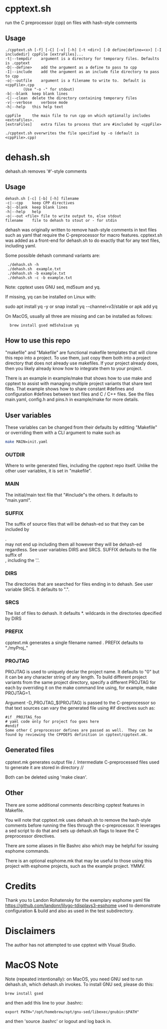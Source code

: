 # cpptext.sh 

run the C preprocessor (cpp) on files with hash-style comments

## Usage
```
./cpptext.sh [-f] [-C] [-v] [-h] [-t <dir>] [-D define|define=<x>] [-I includedir] cppFile [extraFiles]...
-t|--tempdir	argument is a directory for temporary files. Defaults is .cpptext
-D|--define>	add the argument as a define to pass to cpp
-I|--include	add the argument as an include file directory to pass to cpp
-o|--outfile	argument is a filename to write to.  Default is <cppFile>.cpp 
		(Use "-o -" for stdout)
-b|--blank	keep blank lines
-C|--clean	delete the directory containing temporary files
-v|--verbose	verbose mode
-h|--help	this help text

cppFile		the main file to run cpp on which optionally includes <extraFiles>.
[extraFiles]	extra files to process that are #included by <cppFile>

./cpptext.sh overwrites the file specified by -o (default is <cppFile>.cpp)
```

# dehash.sh
dehash.sh removes '#'-style comments

## Usage
```
dehash.sh [-c] [-b] [-h] filename
-c|--cpp	keep CPP directives
-b|--blank	keep blank lines
-h|--help	help
-o|--out <file>	file to write output to, else stdout
filename	file to dehash to stout or - for stdin
```

dehash was originally written to remove hash-style comments in text files
such as yaml that require the C-preprocessor for macro features. cpptext.sh
was added as a front-end for dehash.sh to do exactly that for any text files,
including yaml.

Some possible dehash command variants are:
```
 ./dehash.sh -h
 ./dehash.sh  example.txt
 ./dehash.sh -b example.txt
 ./dehash.sh -c -b example.txt
```
Note: cpptext uses GNU sed, md5sum and yq.

If missing, yq can be installed on Linux with:

  sudo apt install yq -y
    or
  snap install yq --channel=v3/stable
    or
  apk add yq

On MacOS, usually all three are missing and can be installed as follows:
```
  brew install gsed md5sha1sum yq
```
## How to use this repo

"makefile" and "Makefile" are functional makefile templates that will clone
this repo into a project.
To use them, just copy them both into a project directory that does not
already use makefiles.  If your project already does, then you likely
already know how to integrate them to your project.

There is an example in example/make that shows how to use make and cpptext
to assist with managing multiple project variants that share text files.
That example shows how to share constant #defines and configuration
#defines between text files and C / C++ files. See the files main.yaml,
config.h and pins.h in example/make for more details.

## User variables

These variables can be changed from their defaults by editting
"Makefile" or overriding them with a CLI argument to make such as
```bash
make MAIN=init.yaml
```

### OUTDIR

Where to write generated files, including the cpptext repo itself.
Unlike the other user variables, it is set in "makefile".

### MAIN

The initial/main text file that "#include"s the others. It defaults
to "main.yaml".

### SUFFIX

The suffix of source files that will be dehash-ed so that they can be
included by <MAIN>.  <MAIN> may not end up including them all however they
will be dehash-ed regardless.  See user variables DIRS and SRCS. SUFFIX
defaults to the file suffix of <MAIN>, including the '.'.

### DIRS

The directories that are searched for files ending in <SUFFIX> to dehash. 
See user variable SRCS. It defaults to ".".

### SRCS

The list of files to dehash.  It defaults *.<SUFFIX> wildcards in
the directories dpecified by DIRS

### PREFIX

cpptext.mk generates a single filename named <PREFIX><PROJTAG>.
PREFIX defaults to "./myProj_"

### PROJTAG

PROJTAG is used to uniquely declar the project name. It defaults to "0"
but it can be any character string of any length. To build different
project variants from the same project directory, specify a different
PROJTAG for each by overriding it on the make command line using, for
example, make PROJTAG=1.

Argument -D_PROJTAG_$(PROJTAG) is passed to the C-preprocessor so that
text sources can vary the generated file using #if directives such as:
```code
#if _PROJTAG_foo
# yaml code only for project foo goes here
#endif
Some other C preprocessor defines are passed as well.  They can be
found by reviewing the CPPDEFS definition in cpptext/cpptext.mk.
```

## Generated files
cpptext.mk generates output file <OUTDIR>/<PREFIX><PROJTAG>.<SUFFIX>
Intermediate C-preprocessed files used to generate it are stored in
directory <OUTDIR>/<PREFIX><PROJTAG>/

Both can be deleted using 'make clean'.

## Other

There are some additional comments describing cpptest features in
Makefile.

You will note that cpptext.mk uses dehash.sh to remove the
hash-style comments before running the files through the c-preprocessor.
It leverages a sed script to do that and sets up dehash.sh flags 
to leave the C preprocessor directives.

There are some aliases in file Bashrc also which may be helpful for
issuing esphome commands.

There is an optional esphome.mk that may be useful to those
using this project with esphome projects, such as the example project.
YMMV.

# Credits

Thank you to Landon Rohatensky for the exemplary esphome yaml file
https://github.com/landonr/lilygo-tdisplays3-esphome used to demonstrate
configuration & build and also as used in the test subdirectory.

# Disclaimers

The author has not attempted to use cpptext with Visual Studio.

# MacOS Note

Note (repeated intentionally): on MacOS, you need GNU sed to run dehash.sh,
which dehash.sh invokes. To install GNU sed, please do this:
```
brew install gsed
```
and then add this line to your .bashrc:
```
export PATH="/opt/homebrew/opt/gnu-sed/libexec/gnubin:$PATH"
```
and then 'source .bashrc' or logout and log back in.

